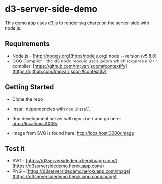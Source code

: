 # d3-server-side-demo

This demo app uses d3.js to render svg charts on the server-side with node.js.


## Requirements

* Node.js - [http://nodejs.org](http://nodejs.org) node --version (v5.8.0)
* GCC Compiler - the d3 node module uses jsdom which requires a C++ compiler:
[https://github.com/tmpvar/jsdom#contextify](https://github.com/tmpvar/jsdom#contextify)


## Getting Started

* Clone the repo
* Install dependencies with `npm install`
* Run development server with `npm start` and go here:
[http://localhost:3000/](http://localhost:3000/)

* image from SVG is found here:
[http://localhost:3000/image](http://localhost:3000/image)


## Test it
* SVG - [https://d3serversidedemo.herokuapp.com/](https://d3serversidedemo.herokuapp.com/)
* PNG - [https://d3serversidedemo.herokuapp.com/image](https://d3serversidedemo.herokuapp.com/image)